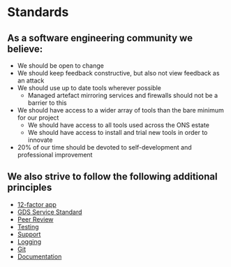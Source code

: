 Standards
===========================

## As a software engineering community we believe:

* We should be open to change
* We should keep feedback constructive, but also not view feedback as an attack
* We should use up to date tools wherever possible
  * Managed artefact mirroring services and firewalls should not be a barrier to this
* We should have access to a wider array of tools than the bare minimum for our project
  * We should have access to all tools used across the ONS estate
  * We should have access to install and trial new tools in order to innovate
* 20% of our time should be devoted to self-development and professional improvement

## We also strive to follow the following additional principles
* [12-factor app](https://12factor.net/)
* [GDS Service Standard](https://www.gov.uk/service-manual/service-standard)
* [Peer Review](peer_review.md)
* [Testing](testing.md)
* [Support](support.md)
* [Logging](logging.md)
* [Git](git.md)
* [Documentation](documentation.md)
